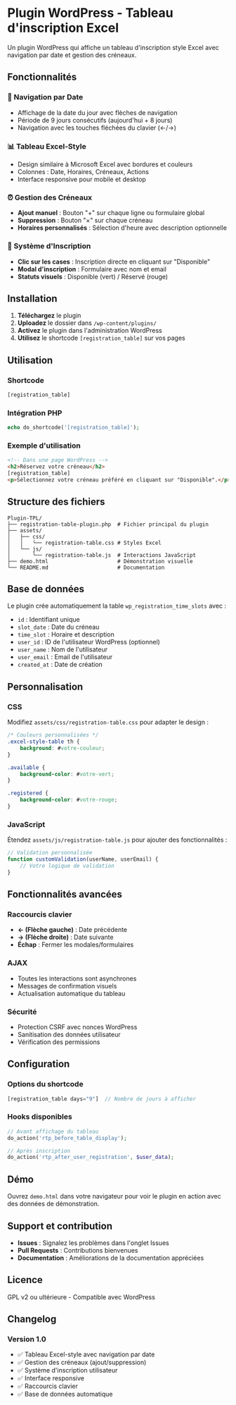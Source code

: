 # Plugin WordPress - Tableau d'inscription Excel

Un plugin WordPress qui affiche un tableau d'inscription style Excel avec navigation par date et gestion des créneaux.

## Fonctionnalités

### 📅 Navigation par Date
- Affichage de la date du jour avec flèches de navigation
- Période de 9 jours consécutifs (aujourd'hui + 8 jours)
- Navigation avec les touches fléchées du clavier (←/→)

### 📊 Tableau Excel-Style
- Design similaire à Microsoft Excel avec bordures et couleurs
- Colonnes : Date, Horaires, Créneaux, Actions
- Interface responsive pour mobile et desktop

### ⏰ Gestion des Créneaux
- **Ajout manuel** : Bouton "+" sur chaque ligne ou formulaire global
- **Suppression** : Bouton "×" sur chaque créneau
- **Horaires personnalisés** : Sélection d'heure avec description optionnelle

### 👥 Système d'Inscription
- **Clic sur les cases** : Inscription directe en cliquant sur "Disponible"
- **Modal d'inscription** : Formulaire avec nom et email
- **Statuts visuels** : Disponible (vert) / Réservé (rouge)

## Installation

1. **Téléchargez** le plugin
2. **Uploadez** le dossier dans `/wp-content/plugins/`
3. **Activez** le plugin dans l'administration WordPress
4. **Utilisez** le shortcode `[registration_table]` sur vos pages

## Utilisation

### Shortcode
```php
[registration_table]
```

### Intégration PHP
```php
echo do_shortcode('[registration_table]');
```

### Exemple d'utilisation
```html
<!-- Dans une page WordPress -->
<h2>Réservez votre créneau</h2>
[registration_table]
<p>Sélectionnez votre créneau préféré en cliquant sur "Disponible".</p>
```

## Structure des fichiers

```
Plugin-TPL/
├── registration-table-plugin.php  # Fichier principal du plugin
├── assets/
│   ├── css/
│   │   └── registration-table.css # Styles Excel
│   └── js/
│       └── registration-table.js  # Interactions JavaScript
├── demo.html                      # Démonstration visuelle
└── README.md                      # Documentation
```

## Base de données

Le plugin crée automatiquement la table `wp_registration_time_slots` avec :

- `id` : Identifiant unique
- `slot_date` : Date du créneau
- `time_slot` : Horaire et description
- `user_id` : ID de l'utilisateur WordPress (optionnel)
- `user_name` : Nom de l'utilisateur
- `user_email` : Email de l'utilisateur
- `created_at` : Date de création

## Personnalisation

### CSS
Modifiez `assets/css/registration-table.css` pour adapter le design :

```css
/* Couleurs personnalisées */
.excel-style-table th {
    background: #votre-couleur;
}

.available {
    background-color: #votre-vert;
}

.registered {
    background-color: #votre-rouge;
}
```

### JavaScript
Étendez `assets/js/registration-table.js` pour ajouter des fonctionnalités :

```javascript
// Validation personnalisée
function customValidation(userName, userEmail) {
    // Votre logique de validation
}
```

## Fonctionnalités avancées

### Raccourcis clavier
- **← (Flèche gauche)** : Date précédente
- **→ (Flèche droite)** : Date suivante  
- **Échap** : Fermer les modales/formulaires

### AJAX
- Toutes les interactions sont asynchrones
- Messages de confirmation visuels
- Actualisation automatique du tableau

### Sécurité
- Protection CSRF avec nonces WordPress
- Sanitisation des données utilisateur
- Vérification des permissions

## Configuration

### Options du shortcode
```php
[registration_table days="9"]  // Nombre de jours à afficher
```

### Hooks disponibles
```php
// Avant affichage du tableau
do_action('rtp_before_table_display');

// Après inscription
do_action('rtp_after_user_registration', $user_data);
```

## Démo

Ouvrez `demo.html` dans votre navigateur pour voir le plugin en action avec des données de démonstration.

## Support et contribution

- **Issues** : Signalez les problèmes dans l'onglet Issues
- **Pull Requests** : Contributions bienvenues
- **Documentation** : Améliorations de la documentation appréciées

## Licence

GPL v2 ou ultérieure - Compatible avec WordPress

## Changelog

### Version 1.0
- ✅ Tableau Excel-style avec navigation par date
- ✅ Gestion des créneaux (ajout/suppression)
- ✅ Système d'inscription utilisateur
- ✅ Interface responsive
- ✅ Raccourcis clavier
- ✅ Base de données automatique